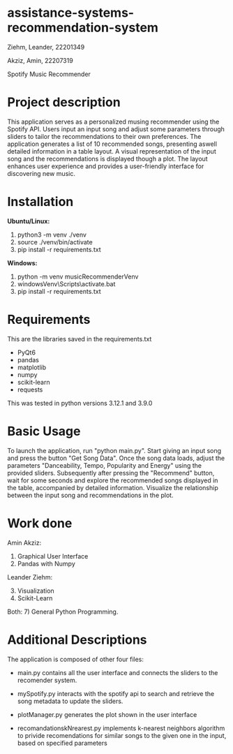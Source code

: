 # assistance-systems-recommendation-system

Ziehm, Leander, 22201349

Akziz, Amin, 22207319



Spotify Music Recommender

# Project description

This application serves as a personalized musing recommender using the Spotify API. Users input an input song and adjust some parameters through sliders to tailor the recommendations to their own preferences. The application generates a list of 10 recommended songs, presenting aswell detailed information in a table layout. A visual representation of the input song and the recommendations is displayed though a plot. The layout enhances user experience and provides a user-friendly interface for discovering new music.



# Installation

**Ubuntu/Linux:**

1. python3 -m venv ./venv
2. source ./venv/bin/activate
3. pip install -r requirements.txt 


**Windows:**

1. python -m venv musicRecommenderVenv
2. windowsVenv\Scripts\activate.bat
3. pip install -r requirements.txt


# Requirements

This are the libraries saved in the requirements.txt

- PyQt6
- pandas
- matplotlib
- numpy
- scikit-learn
- requests

This was tested in python versions 3.12.1 and 3.9.0

# Basic Usage

To launch the application, run "python main.py".
Start giving an input song and press the button "Get Song Data". 
Once the song data loads, adjust the parameters "Danceability, Tempo, Popularity and Energy" using the provided sliders.
Subsequently after pressing the "Recommend" button, wait for some seconds and explore the recommended songs displayed in the table, accompanied by detailed information.
Visualize the relationship between the input song and recommendations in the plot.

# Work done

Amin Akziz:

1. Graphical User Interface
2. Pandas with Numpy

Leander Ziehm:

3. Visualization
4. Scikit-Learn

Both: 7) General Python Programming.


# Additional Descriptions

The application is composed of other four files:

- main.py contains all the user interface and connects the sliders to the recomender system.

- mySpotify.py interacts with the spotify api to search and retrieve the song metadata to update the sliders.

- plotManager.py generates the plot shown in the user interface

- recomandationskNrearest.py implements k-nearest neighbors algorithm to privide recomendations for similar songs to the given one in the input, based on specified parameters

